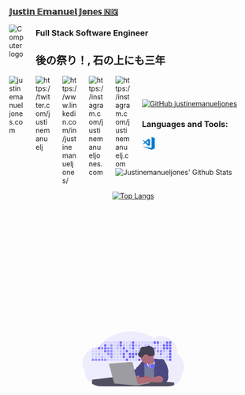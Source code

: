 ### [𝕁𝕦𝕤𝕥𝕚𝕟 𝔼𝕞𝕒𝕟𝕦𝕖𝕝 𝕁𝕠𝕟𝕖𝕤 🇳🇬](https://github.com/justinemanueljones?tab=repositories)

<img align="left" style="margin-right: 1.5rem;"
alt="Computer logo" 
width="30px" src="https://www.flaticon.com/svg/static/icons/svg/2920/2920277.svg"/> <h3>Full Stack Software Engineer 

## 後の祭り！, 石の上にも三年

[<img align="left" style="margin-right: 1.5rem;"
alt="justinemanueljones.com" 
width="30px" src="https://www.flaticon.com/svg/static/icons/svg/841/841364.svg"
/>][Website] 

[<img align="left" style="margin-right: 1.5rem;"
alt="https://twitter.com/justinemanuelj"
width="30px"  src="https://www.flaticon.com/svg/static/icons/svg/124/124021.svg" 
/>][Twitter]

[<img align="left" style="margin-right: 1.5rem;"
alt="https://www.linkedin.com/in/justinemanueljones/"
width="30px"  src="https://www.flaticon.com/svg/static/icons/svg/174/174857.svg" 
/>][LinkedIn]

[<img align="left" style="margin-right: 1.5rem;"
alt="https://instagram.com/justinemanueljones.com" 
width="30px"  src="https://www.flaticon.com/svg/static/icons/svg/174/174855.svg" 
/>][Instagram]

[<img align="left" style="margin-right: 1.5rem;"
alt="https://instagram.com/justinemanuelj.com" 
width="30px"  src="https://www.flaticon.com/svg/static/icons/svg/174/174855.svg" 
/>][Instagram2] <br/>
<br/>


[![GitHub justinemanueljones](https://img.shields.io/github/followers/justinemanueljones?label=Follow&style=social)](https://github.com/justinemanueljones)

### Languages and Tools:

<img align="left" alt="Visual Studio Code" width="26px" src="https://raw.githubusercontent.com/github/explore/80688e429a7d4ef2fca1e82350fe8e3517d3494d/topics/visual-studio-code/visual-studio-code.png" />

<br/>
<br/>

<img  alt="Justinemanueljones' Github Stats" src="https://github-readme-stats.vercel.app/api?username=justinemanueljones&show_icons=true&theme=dark" />

<br/>
<br/>

<div style="text-align:center">

[![Top Langs](https://github-readme-stats.vercel.app/api/top-langs/?username=justinemanueljones&layout=compact&theme=dark)](https://github.com/justinemanueljones/github-readme-stats)

<div/>

<svg width="206px" xmlns="http://www.w3.org/2000/svg" id="aa7bae02-e79e-4d6b-a496-aba15f39787c" data-name="Layer 1" width="1144" height="617.32" viewBox="0 0 1144 617.32" class="injected-svg modal__media modal__lg_media" data-src="https://42f2671d685f51e10fc6-b9fcecea3e50b3b59bdc28dead054ebc.ssl.cf5.rackcdn.com/illustrations/developer_activity_bv83.svg" xmlns:xlink="http://www.w3.org/1999/xlink"><title>developer activity</title><path d="M1172,537.57a181.92,181.92,0,0,1-6.85,49.6,180.06,180.06,0,0,1-19.27,44.28c0,50.1-33.82,93.4-82.91,114a167.3,167.3,0,0,1-64.73,12.8H245.17c-40.25,0-77.55-10.86-108.14-29.36A185.76,185.76,0,0,1,112.2,711c-34-29.22-55.08-69.6-55.08-114.2A180.5,180.5,0,0,1,28,498.08c0-73.36,43.39-136.44,105.55-164.29a174.52,174.52,0,0,1,25.51-9.12q4.63-1.26,9.36-2.26a175.39,175.39,0,0,1,25.51-3.5q4.65-.29,9.35-.33H205c3.46,0,6.89.12,10.3.32l1.12-1.9q2.06-3.44,4.22-6.81,3.9-6.14,8.18-12.1,4.48-6.29,9.35-12.38l.83-1q2.76-3.44,5.64-6.8,9-10.49,19-20.35c72.11-70.68,185.08-116.18,312.08-116.18,98.82,0,189.15,27.55,258.34,73.07A174.18,174.18,0,0,1,920,191.86c97.74,0,177,80.37,177,179.51a184.9,184.9,0,0,1-1,18.78A180,180,0,0,1,1172,537.57Z" transform="translate(-28 -141.34)" fill="#6c63ff" opacity="0.1" data-darkreader-inline-fill="" style="--darkreader-inline-fill:#080091;"></path><path d="M263.66,257.52v20.35h-19Q253.59,267.39,263.66,257.52Z" transform="translate(-28 -141.34)" fill="#6c63ff" opacity="0.2" data-darkreader-inline-fill="" style="--darkreader-inline-fill:#5f96ff;"></path><rect x="245.02" y="111.02" width="25.51" height="25.51" fill="#6c63ff" opacity="0.2" data-darkreader-inline-fill="" style="--darkreader-inline-fill:#5f96ff;"></rect><rect x="279.88" y="111.02" width="25.51" height="25.51" fill="#6c63ff" opacity="0.2" data-darkreader-inline-fill="" style="--darkreader-inline-fill:#5f96ff;"></rect><rect x="314.75" y="111.02" width="25.51" height="25.51" fill="#6c63ff" opacity="0.2" data-darkreader-inline-fill="" style="--darkreader-inline-fill:#5f96ff;"></rect><rect x="349.61" y="111.02" width="25.51" height="25.51" fill="#6c63ff" opacity="0.2" data-darkreader-inline-fill="" style="--darkreader-inline-fill:#5f96ff;"></rect><rect x="384.48" y="111.02" width="25.51" height="25.51" fill="#6c63ff" opacity="0.2" data-darkreader-inline-fill="" style="--darkreader-inline-fill:#5f96ff;"></rect><rect x="419.35" y="111.02" width="25.51" height="25.51" fill="#6c63ff" data-darkreader-inline-fill="" style="--darkreader-inline-fill:#5f96ff;"></rect><rect x="454.21" y="111.02" width="25.51" height="25.51" fill="#6c63ff" opacity="0.2" data-darkreader-inline-fill="" style="--darkreader-inline-fill:#5f96ff;"></rect><rect x="489.08" y="111.02" width="25.51" height="25.51" fill="#6c63ff" opacity="0.2" data-darkreader-inline-fill="" style="--darkreader-inline-fill:#5f96ff;"></rect><rect x="523.94" y="111.02" width="25.51" height="25.51" fill="#6c63ff" opacity="0.2" data-darkreader-inline-fill="" style="--darkreader-inline-fill:#5f96ff;"></rect><rect x="558.81" y="111.02" width="25.51" height="25.51" fill="#6c63ff" data-darkreader-inline-fill="" style="--darkreader-inline-fill:#5f96ff;"></rect><rect x="593.68" y="111.02" width="25.51" height="25.51" fill="#6c63ff" opacity="0.2" data-darkreader-inline-fill="" style="--darkreader-inline-fill:#5f96ff;"></rect><rect x="628.54" y="111.02" width="25.51" height="25.51" fill="#6c63ff" opacity="0.2" data-darkreader-inline-fill="" style="--darkreader-inline-fill:#5f96ff;"></rect><rect x="663.41" y="111.02" width="25.51" height="25.51" fill="#6c63ff" opacity="0.2" data-darkreader-inline-fill="" style="--darkreader-inline-fill:#5f96ff;"></rect><rect x="698.28" y="111.02" width="25.51" height="25.51" fill="#6c63ff" opacity="0.2" data-darkreader-inline-fill="" style="--darkreader-inline-fill:#5f96ff;"></rect><rect x="733.14" y="111.02" width="25.51" height="25.51" fill="#6c63ff" opacity="0.2" data-darkreader-inline-fill="" style="--darkreader-inline-fill:#5f96ff;"></rect><rect x="768.01" y="111.02" width="25.51" height="25.51" fill="#6c63ff" opacity="0.2" data-darkreader-inline-fill="" style="--darkreader-inline-fill:#5f96ff;"></rect><rect x="802.87" y="111.02" width="25.51" height="25.51" fill="#6c63ff" data-darkreader-inline-fill="" style="--darkreader-inline-fill:#5f96ff;"></rect><rect x="837.74" y="111.02" width="25.51" height="25.51" fill="#6c63ff" data-darkreader-inline-fill="" style="--darkreader-inline-fill:#5f96ff;"></rect><rect x="872.61" y="111.02" width="25.51" height="25.51" fill="#6c63ff" opacity="0.2" data-darkreader-inline-fill="" style="--darkreader-inline-fill:#5f96ff;"></rect><rect x="907.47" y="111.02" width="25.51" height="25.51" fill="#6c63ff" opacity="0.2" data-darkreader-inline-fill="" style="--darkreader-inline-fill:#5f96ff;"></rect><rect x="942.34" y="111.02" width="25.51" height="25.51" fill="#6c63ff" data-darkreader-inline-fill="" style="--darkreader-inline-fill:#5f96ff;"></rect><rect x="977.2" y="111.02" width="25.51" height="25.51" fill="#6c63ff" data-darkreader-inline-fill="" style="--darkreader-inline-fill:#5f96ff;"></rect><path d="M228.8,298.08v12.1h-8.18Q224.52,304,228.8,298.08Z" transform="translate(-28 -141.34)" fill="#6c63ff" data-darkreader-inline-fill="" style="--darkreader-inline-fill:#5f96ff;"></path><rect x="210.15" y="143.33" width="25.51" height="25.51" fill="#6c63ff" opacity="0.2" data-darkreader-inline-fill="" style="--darkreader-inline-fill:#5f96ff;"></rect><rect x="245.02" y="143.33" width="25.51" height="25.51" fill="#6c63ff" data-darkreader-inline-fill="" style="--darkreader-inline-fill:#5f96ff;"></rect><rect x="279.88" y="143.33" width="25.51" height="25.51" fill="#6c63ff" opacity="0.2" data-darkreader-inline-fill="" style="--darkreader-inline-fill:#5f96ff;"></rect><rect x="314.75" y="143.33" width="25.51" height="25.51" fill="#6c63ff" opacity="0.7" data-darkreader-inline-fill="" style="--darkreader-inline-fill:#5f96ff;"></rect><rect x="349.61" y="143.33" width="25.51" height="25.51" fill="#6c63ff" opacity="0.2" data-darkreader-inline-fill="" style="--darkreader-inline-fill:#5f96ff;"></rect><rect x="384.48" y="143.33" width="25.51" height="25.51" fill="#6c63ff" opacity="0.4" data-darkreader-inline-fill="" style="--darkreader-inline-fill:#5f96ff;"></rect><rect x="419.35" y="143.33" width="25.51" height="25.51" fill="#6c63ff" data-darkreader-inline-fill="" style="--darkreader-inline-fill:#5f96ff;"></rect><rect x="454.21" y="143.33" width="25.51" height="25.51" fill="#6c63ff" opacity="0.4" data-darkreader-inline-fill="" style="--darkreader-inline-fill:#5f96ff;"></rect><rect x="489.08" y="143.33" width="25.51" height="25.51" fill="#6c63ff" opacity="0.2" data-darkreader-inline-fill="" style="--darkreader-inline-fill:#5f96ff;"></rect><rect x="523.94" y="143.33" width="25.51" height="25.51" fill="#6c63ff" opacity="0.4" data-darkreader-inline-fill="" style="--darkreader-inline-fill:#5f96ff;"></rect><rect x="558.81" y="143.33" width="25.51" height="25.51" fill="#6c63ff" data-darkreader-inline-fill="" style="--darkreader-inline-fill:#5f96ff;"></rect><rect x="593.68" y="143.33" width="25.51" height="25.51" fill="#6c63ff" opacity="0.4" data-darkreader-inline-fill="" style="--darkreader-inline-fill:#5f96ff;"></rect><rect x="628.54" y="143.33" width="25.51" height="25.51" fill="#6c63ff" opacity="0.4" data-darkreader-inline-fill="" style="--darkreader-inline-fill:#5f96ff;"></rect><rect x="663.41" y="143.33" width="25.51" height="25.51" fill="#6c63ff" opacity="0.2" data-darkreader-inline-fill="" style="--darkreader-inline-fill:#5f96ff;"></rect><rect x="698.28" y="143.33" width="25.51" height="25.51" fill="#6c63ff" opacity="0.4" data-darkreader-inline-fill="" style="--darkreader-inline-fill:#5f96ff;"></rect><rect x="733.14" y="143.33" width="25.51" height="25.51" fill="#6c63ff" opacity="0.4" data-darkreader-inline-fill="" style="--darkreader-inline-fill:#5f96ff;"></rect><rect x="768.01" y="143.33" width="25.51" height="25.51" fill="#6c63ff" opacity="0.2" data-darkreader-inline-fill="" style="--darkreader-inline-fill:#5f96ff;"></rect><rect x="802.87" y="143.33" width="25.51" height="25.51" fill="#6c63ff" opacity="0.2" data-darkreader-inline-fill="" style="--darkreader-inline-fill:#5f96ff;"></rect><rect x="837.74" y="143.33" width="25.51" height="25.51" fill="#6c63ff" opacity="0.4" data-darkreader-inline-fill="" style="--darkreader-inline-fill:#5f96ff;"></rect><rect x="872.61" y="143.33" width="25.51" height="25.51" fill="#6c63ff" opacity="0.2" data-darkreader-inline-fill="" style="--darkreader-inline-fill:#5f96ff;"></rect><rect x="907.47" y="143.33" width="25.51" height="25.51" fill="#6c63ff" data-darkreader-inline-fill="" style="--darkreader-inline-fill:#5f96ff;"></rect><rect x="942.34" y="143.33" width="25.51" height="25.51" fill="#6c63ff" data-darkreader-inline-fill="" style="--darkreader-inline-fill:#5f96ff;"></rect><rect x="977.2" y="143.33" width="25.51" height="25.51" fill="#6c63ff" data-darkreader-inline-fill="" style="--darkreader-inline-fill:#5f96ff;"></rect><path d="M159.06,324.67V342.5H133.55v-8.71A174.52,174.52,0,0,1,159.06,324.67Z" transform="translate(-28 -141.34)" fill="#6c63ff" opacity="0.2" data-darkreader-inline-fill="" style="--darkreader-inline-fill:#5f96ff;"></path><polygon points="165.93 177.57 165.93 201.16 140.42 201.16 140.42 181.07 165.93 177.57" fill="#6c63ff" opacity="0.2" data-darkreader-inline-fill="" style="--darkreader-inline-fill:#5f96ff;"></polygon><rect x="175.28" y="175.65" width="25.51" height="25.51" fill="#6c63ff" data-darkreader-inline-fill="" style="--darkreader-inline-fill:#5f96ff;"></rect><rect x="210.15" y="175.65" width="25.51" height="25.51" fill="#6c63ff" opacity="0.7" data-darkreader-inline-fill="" style="--darkreader-inline-fill:#5f96ff;"></rect><rect x="245.02" y="175.65" width="25.51" height="25.51" fill="#6c63ff" data-darkreader-inline-fill="" style="--darkreader-inline-fill:#5f96ff;"></rect><rect x="279.88" y="175.65" width="25.51" height="25.51" fill="#6c63ff" opacity="0.7" data-darkreader-inline-fill="" style="--darkreader-inline-fill:#5f96ff;"></rect><rect x="314.75" y="175.65" width="25.51" height="25.51" fill="#6c63ff" opacity="0.7" data-darkreader-inline-fill="" style="--darkreader-inline-fill:#5f96ff;"></rect><rect x="349.61" y="175.65" width="25.51" height="25.51" fill="#6c63ff" opacity="0.2" data-darkreader-inline-fill="" style="--darkreader-inline-fill:#5f96ff;"></rect><rect x="384.48" y="175.65" width="25.51" height="25.51" fill="#6c63ff" opacity="0.4" data-darkreader-inline-fill="" style="--darkreader-inline-fill:#5f96ff;"></rect><rect x="419.35" y="175.65" width="25.51" height="25.51" fill="#6c63ff" opacity="0.4" data-darkreader-inline-fill="" style="--darkreader-inline-fill:#5f96ff;"></rect><rect x="454.21" y="175.65" width="25.51" height="25.51" fill="#6c63ff" data-darkreader-inline-fill="" style="--darkreader-inline-fill:#5f96ff;"></rect><rect x="489.08" y="175.65" width="25.51" height="25.51" fill="#6c63ff" opacity="0.2" data-darkreader-inline-fill="" style="--darkreader-inline-fill:#5f96ff;"></rect><rect x="523.94" y="175.65" width="25.51" height="25.51" fill="#6c63ff" opacity="0.4" data-darkreader-inline-fill="" style="--darkreader-inline-fill:#5f96ff;"></rect><rect x="558.81" y="175.65" width="25.51" height="25.51" fill="#6c63ff" data-darkreader-inline-fill="" style="--darkreader-inline-fill:#5f96ff;"></rect><rect x="593.68" y="175.65" width="25.51" height="25.51" fill="#6c63ff" opacity="0.2" data-darkreader-inline-fill="" style="--darkreader-inline-fill:#5f96ff;"></rect><rect x="628.54" y="175.65" width="25.51" height="25.51" fill="#6c63ff" opacity="0.4" data-darkreader-inline-fill="" style="--darkreader-inline-fill:#5f96ff;"></rect><rect x="663.41" y="175.65" width="25.51" height="25.51" fill="#6c63ff" opacity="0.2" data-darkreader-inline-fill="" style="--darkreader-inline-fill:#5f96ff;"></rect><rect x="698.28" y="175.65" width="25.51" height="25.51" fill="#6c63ff" data-darkreader-inline-fill="" style="--darkreader-inline-fill:#5f96ff;"></rect><rect x="733.14" y="175.65" width="25.51" height="25.51" fill="#6c63ff" opacity="0.2" data-darkreader-inline-fill="" style="--darkreader-inline-fill:#5f96ff;"></rect><rect x="768.01" y="175.65" width="25.51" height="25.51" fill="#6c63ff" opacity="0.7" data-darkreader-inline-fill="" style="--darkreader-inline-fill:#5f96ff;"></rect><rect x="802.87" y="175.65" width="25.51" height="25.51" fill="#6c63ff" opacity="0.7" data-darkreader-inline-fill="" style="--darkreader-inline-fill:#5f96ff;"></rect><rect x="837.74" y="175.65" width="25.51" height="25.51" fill="#6c63ff" opacity="0.4" data-darkreader-inline-fill="" style="--darkreader-inline-fill:#5f96ff;"></rect><rect x="872.61" y="175.65" width="25.51" height="25.51" fill="#6c63ff" opacity="0.2" data-darkreader-inline-fill="" style="--darkreader-inline-fill:#5f96ff;"></rect><rect x="907.47" y="175.65" width="25.51" height="25.51" fill="#6c63ff" data-darkreader-inline-fill="" style="--darkreader-inline-fill:#5f96ff;"></rect><rect x="942.34" y="175.65" width="25.51" height="25.51" fill="#6c63ff" data-darkreader-inline-fill="" style="--darkreader-inline-fill:#5f96ff;"></rect><rect x="977.2" y="175.65" width="25.51" height="25.51" fill="#6c63ff" data-darkreader-inline-fill="" style="--darkreader-inline-fill:#5f96ff;"></rect><rect x="105.55" y="207.96" width="25.51" height="25.51" fill="#6c63ff" opacity="0.2" data-darkreader-inline-fill="" style="--darkreader-inline-fill:#5f96ff;"></rect><rect x="140.42" y="207.96" width="25.51" height="25.51" fill="#6c63ff" opacity="0.2" data-darkreader-inline-fill="" style="--darkreader-inline-fill:#5f96ff;"></rect><rect x="175.28" y="207.96" width="25.51" height="25.51" fill="#6c63ff" opacity="0.2" data-darkreader-inline-fill="" style="--darkreader-inline-fill:#5f96ff;"></rect><rect x="210.15" y="207.96" width="25.51" height="25.51" fill="#6c63ff" opacity="0.2" data-darkreader-inline-fill="" style="--darkreader-inline-fill:#5f96ff;"></rect><rect x="245.02" y="207.96" width="25.51" height="25.51" fill="#6c63ff" data-darkreader-inline-fill="" style="--darkreader-inline-fill:#5f96ff;"></rect><rect x="279.88" y="207.96" width="25.51" height="25.51" fill="#6c63ff" opacity="0.7" data-darkreader-inline-fill="" style="--darkreader-inline-fill:#5f96ff;"></rect><rect x="314.75" y="207.96" width="25.51" height="25.51" fill="#6c63ff" opacity="0.7" data-darkreader-inline-fill="" style="--darkreader-inline-fill:#5f96ff;"></rect><rect x="349.61" y="207.96" width="25.51" height="25.51" fill="#6c63ff" opacity="0.2" data-darkreader-inline-fill="" style="--darkreader-inline-fill:#5f96ff;"></rect><rect x="384.48" y="207.96" width="25.51" height="25.51" fill="#6c63ff" opacity="0.2" data-darkreader-inline-fill="" style="--darkreader-inline-fill:#5f96ff;"></rect><rect x="419.35" y="207.96" width="25.51" height="25.51" fill="#6c63ff" opacity="0.4" data-darkreader-inline-fill="" style="--darkreader-inline-fill:#5f96ff;"></rect><rect x="454.21" y="207.96" width="25.51" height="25.51" fill="#6c63ff" opacity="0.4" data-darkreader-inline-fill="" style="--darkreader-inline-fill:#5f96ff;"></rect><rect x="489.08" y="207.96" width="25.51" height="25.51" fill="#6c63ff" data-darkreader-inline-fill="" style="--darkreader-inline-fill:#5f96ff;"></rect><rect x="523.94" y="207.96" width="25.51" height="25.51" fill="#6c63ff" opacity="0.2" data-darkreader-inline-fill="" style="--darkreader-inline-fill:#5f96ff;"></rect><rect x="558.81" y="207.96" width="25.51" height="25.51" fill="#6c63ff" opacity="0.4" data-darkreader-inline-fill="" style="--darkreader-inline-fill:#5f96ff;"></rect><rect x="593.68" y="207.96" width="25.51" height="25.51" fill="#6c63ff" opacity="0.4" data-darkreader-inline-fill="" style="--darkreader-inline-fill:#5f96ff;"></rect><rect x="628.54" y="207.96" width="25.51" height="25.51" fill="#6c63ff" opacity="0.4" data-darkreader-inline-fill="" style="--darkreader-inline-fill:#5f96ff;"></rect><rect x="663.41" y="207.96" width="25.51" height="25.51" fill="#6c63ff" opacity="0.4" data-darkreader-inline-fill="" style="--darkreader-inline-fill:#5f96ff;"></rect><rect x="698.28" y="207.96" width="25.51" height="25.51" fill="#6c63ff" opacity="0.2" data-darkreader-inline-fill="" style="--darkreader-inline-fill:#5f96ff;"></rect><rect x="733.14" y="207.96" width="25.51" height="25.51" fill="#6c63ff" opacity="0.2" data-darkreader-inline-fill="" style="--darkreader-inline-fill:#5f96ff;"></rect><rect x="768.01" y="207.96" width="25.51" height="25.51" fill="#6c63ff" opacity="0.2" data-darkreader-inline-fill="" style="--darkreader-inline-fill:#5f96ff;"></rect><rect x="802.87" y="207.96" width="25.51" height="25.51" fill="#6c63ff" opacity="0.2" data-darkreader-inline-fill="" style="--darkreader-inline-fill:#5f96ff;"></rect><rect x="837.74" y="207.96" width="25.51" height="25.51" fill="#6c63ff" opacity="0.7" data-darkreader-inline-fill="" style="--darkreader-inline-fill:#5f96ff;"></rect><rect x="872.61" y="207.96" width="25.51" height="25.51" fill="#6c63ff" opacity="0.7" data-darkreader-inline-fill="" style="--darkreader-inline-fill:#5f96ff;"></rect><rect x="907.47" y="207.96" width="25.51" height="25.51" fill="#6c63ff" opacity="0.4" data-darkreader-inline-fill="" style="--darkreader-inline-fill:#5f96ff;"></rect><rect x="942.34" y="207.96" width="25.51" height="25.51" fill="#6c63ff" opacity="0.2" data-darkreader-inline-fill="" style="--darkreader-inline-fill:#5f96ff;"></rect><rect x="977.2" y="207.96" width="25.51" height="25.51" fill="#6c63ff" data-darkreader-inline-fill="" style="--darkreader-inline-fill:#5f96ff;"></rect><rect x="105.55" y="240.28" width="25.51" height="25.51" fill="#6c63ff" opacity="0.2" data-darkreader-inline-fill="" style="--darkreader-inline-fill:#5f96ff;"></rect><rect x="140.42" y="240.28" width="25.51" height="25.51" fill="#6c63ff" opacity="0.2" data-darkreader-inline-fill="" style="--darkreader-inline-fill:#5f96ff;"></rect><rect x="175.28" y="240.28" width="25.51" height="25.51" fill="#6c63ff" opacity="0.4" data-darkreader-inline-fill="" style="--darkreader-inline-fill:#5f96ff;"></rect><rect x="210.15" y="240.28" width="25.51" height="25.51" fill="#6c63ff" opacity="0.2" data-darkreader-inline-fill="" style="--darkreader-inline-fill:#5f96ff;"></rect><rect x="245.02" y="240.28" width="25.51" height="25.51" fill="#6c63ff" opacity="0.2" data-darkreader-inline-fill="" style="--darkreader-inline-fill:#5f96ff;"></rect><rect x="279.88" y="240.28" width="25.51" height="25.51" fill="#6c63ff" opacity="0.7" data-darkreader-inline-fill="" style="--darkreader-inline-fill:#5f96ff;"></rect><rect x="314.75" y="240.28" width="25.51" height="25.51" fill="#6c63ff" opacity="0.7" data-darkreader-inline-fill="" style="--darkreader-inline-fill:#5f96ff;"></rect><rect x="349.61" y="240.28" width="25.51" height="25.51" fill="#6c63ff" opacity="0.2" data-darkreader-inline-fill="" style="--darkreader-inline-fill:#5f96ff;"></rect><rect x="384.48" y="240.28" width="25.51" height="25.51" fill="#6c63ff" opacity="0.2" data-darkreader-inline-fill="" style="--darkreader-inline-fill:#5f96ff;"></rect><rect x="419.35" y="240.28" width="25.51" height="25.51" fill="#6c63ff" opacity="0.4" data-darkreader-inline-fill="" style="--darkreader-inline-fill:#5f96ff;"></rect><rect x="454.21" y="240.28" width="25.51" height="25.51" fill="#6c63ff" data-darkreader-inline-fill="" style="--darkreader-inline-fill:#5f96ff;"></rect><rect x="489.08" y="240.28" width="25.51" height="25.51" fill="#6c63ff" opacity="0.2" data-darkreader-inline-fill="" style="--darkreader-inline-fill:#5f96ff;"></rect><rect x="523.94" y="240.28" width="25.51" height="25.51" fill="#6c63ff" data-darkreader-inline-fill="" style="--darkreader-inline-fill:#5f96ff;"></rect><rect x="558.81" y="240.28" width="25.51" height="25.51" fill="#6c63ff" data-darkreader-inline-fill="" style="--darkreader-inline-fill:#5f96ff;"></rect><rect x="593.68" y="240.28" width="25.51" height="25.51" fill="#6c63ff" data-darkreader-inline-fill="" style="--darkreader-inline-fill:#5f96ff;"></rect><rect x="628.54" y="240.28" width="25.51" height="25.51" fill="#6c63ff" opacity="0.2" data-darkreader-inline-fill="" style="--darkreader-inline-fill:#5f96ff;"></rect><rect x="663.41" y="240.28" width="25.51" height="25.51" fill="#6c63ff" data-darkreader-inline-fill="" style="--darkreader-inline-fill:#5f96ff;"></rect><rect x="698.28" y="240.28" width="25.51" height="25.51" fill="#6c63ff" opacity="0.2" data-darkreader-inline-fill="" style="--darkreader-inline-fill:#5f96ff;"></rect><rect x="733.14" y="240.28" width="25.51" height="25.51" fill="#6c63ff" opacity="0.2" data-darkreader-inline-fill="" style="--darkreader-inline-fill:#5f96ff;"></rect><rect x="768.01" y="240.28" width="25.51" height="25.51" fill="#6c63ff" opacity="0.2" data-darkreader-inline-fill="" style="--darkreader-inline-fill:#5f96ff;"></rect><rect x="802.87" y="240.28" width="25.51" height="25.51" fill="#6c63ff" opacity="0.2" data-darkreader-inline-fill="" style="--darkreader-inline-fill:#5f96ff;"></rect><rect x="837.74" y="240.28" width="25.51" height="25.51" fill="#6c63ff" opacity="0.2" data-darkreader-inline-fill="" style="--darkreader-inline-fill:#5f96ff;"></rect><rect x="872.61" y="240.28" width="25.51" height="25.51" fill="#6c63ff" opacity="0.7" data-darkreader-inline-fill="" style="--darkreader-inline-fill:#5f96ff;"></rect><rect x="907.47" y="240.28" width="25.51" height="25.51" fill="#6c63ff" opacity="0.2" data-darkreader-inline-fill="" style="--darkreader-inline-fill:#5f96ff;"></rect><rect x="942.34" y="240.28" width="25.51" height="25.51" fill="#6c63ff" opacity="0.2" data-darkreader-inline-fill="" style="--darkreader-inline-fill:#5f96ff;"></rect><rect x="977.2" y="240.28" width="25.51" height="25.51" fill="#6c63ff" data-darkreader-inline-fill="" style="--darkreader-inline-fill:#5f96ff;"></rect><rect x="105.55" y="272.59" width="25.51" height="25.51" fill="#6c63ff" opacity="0.2" data-darkreader-inline-fill="" style="--darkreader-inline-fill:#5f96ff;"></rect><rect x="140.42" y="272.59" width="25.51" height="25.51" fill="#6c63ff" opacity="0.2" data-darkreader-inline-fill="" style="--darkreader-inline-fill:#5f96ff;"></rect><rect x="175.28" y="272.59" width="25.51" height="25.51" fill="#6c63ff" opacity="0.2" data-darkreader-inline-fill="" style="--darkreader-inline-fill:#5f96ff;"></rect><rect x="210.15" y="272.59" width="25.51" height="25.51" fill="#6c63ff" opacity="0.4" data-darkreader-inline-fill="" style="--darkreader-inline-fill:#5f96ff;"></rect><rect x="245.02" y="272.59" width="25.51" height="25.51" fill="#6c63ff" opacity="0.2" data-darkreader-inline-fill="" style="--darkreader-inline-fill:#5f96ff;"></rect><rect x="279.88" y="272.59" width="25.51" height="25.51" fill="#6c63ff" opacity="0.2" data-darkreader-inline-fill="" style="--darkreader-inline-fill:#5f96ff;"></rect><rect x="314.75" y="272.59" width="25.51" height="25.51" fill="#6c63ff" opacity="0.7" data-darkreader-inline-fill="" style="--darkreader-inline-fill:#5f96ff;"></rect><rect x="349.61" y="272.59" width="25.51" height="25.51" fill="#6c63ff" opacity="0.2" data-darkreader-inline-fill="" style="--darkreader-inline-fill:#5f96ff;"></rect><rect x="384.48" y="272.59" width="25.51" height="25.51" fill="#6c63ff" opacity="0.2" data-darkreader-inline-fill="" style="--darkreader-inline-fill:#5f96ff;"></rect><rect x="419.35" y="272.59" width="25.51" height="25.51" fill="#6c63ff" opacity="0.2" data-darkreader-inline-fill="" style="--darkreader-inline-fill:#5f96ff;"></rect><rect x="454.21" y="272.59" width="25.51" height="25.51" fill="#6c63ff" data-darkreader-inline-fill="" style="--darkreader-inline-fill:#5f96ff;"></rect><rect x="489.08" y="272.59" width="25.51" height="25.51" fill="#6c63ff" opacity="0.2" data-darkreader-inline-fill="" style="--darkreader-inline-fill:#5f96ff;"></rect><rect x="523.94" y="272.59" width="25.51" height="25.51" fill="#6c63ff" data-darkreader-inline-fill="" style="--darkreader-inline-fill:#5f96ff;"></rect><rect x="558.81" y="272.59" width="25.51" height="25.51" fill="#6c63ff" data-darkreader-inline-fill="" style="--darkreader-inline-fill:#5f96ff;"></rect><rect x="593.68" y="272.59" width="25.51" height="25.51" fill="#6c63ff" opacity="0.2" data-darkreader-inline-fill="" style="--darkreader-inline-fill:#5f96ff;"></rect><rect x="628.54" y="272.59" width="25.51" height="25.51" fill="#6c63ff" opacity="0.2" data-darkreader-inline-fill="" style="--darkreader-inline-fill:#5f96ff;"></rect><rect x="663.41" y="272.59" width="25.51" height="25.51" fill="#6c63ff" opacity="0.2" data-darkreader-inline-fill="" style="--darkreader-inline-fill:#5f96ff;"></rect><rect x="698.28" y="272.59" width="25.51" height="25.51" fill="#6c63ff" opacity="0.2" data-darkreader-inline-fill="" style="--darkreader-inline-fill:#5f96ff;"></rect><rect x="733.14" y="272.59" width="25.51" height="25.51" fill="#6c63ff" opacity="0.2" data-darkreader-inline-fill="" style="--darkreader-inline-fill:#5f96ff;"></rect><rect x="768.01" y="272.59" width="25.51" height="25.51" fill="#6c63ff" opacity="0.2" data-darkreader-inline-fill="" style="--darkreader-inline-fill:#5f96ff;"></rect><rect x="802.87" y="272.59" width="25.51" height="25.51" fill="#6c63ff" opacity="0.2" data-darkreader-inline-fill="" style="--darkreader-inline-fill:#5f96ff;"></rect><rect x="837.74" y="272.59" width="25.51" height="25.51" fill="#6c63ff" opacity="0.2" data-darkreader-inline-fill="" style="--darkreader-inline-fill:#5f96ff;"></rect><rect x="872.61" y="272.59" width="25.51" height="25.51" fill="#6c63ff" opacity="0.2" data-darkreader-inline-fill="" style="--darkreader-inline-fill:#5f96ff;"></rect><rect x="907.47" y="272.59" width="25.51" height="25.51" fill="#6c63ff" opacity="0.2" data-darkreader-inline-fill="" style="--darkreader-inline-fill:#5f96ff;"></rect><rect x="942.34" y="272.59" width="25.51" height="25.51" fill="#6c63ff" opacity="0.4" data-darkreader-inline-fill="" style="--darkreader-inline-fill:#5f96ff;"></rect><rect x="977.2" y="272.59" width="25.51" height="25.51" fill="#6c63ff" data-darkreader-inline-fill="" style="--darkreader-inline-fill:#5f96ff;"></rect><rect x="105.55" y="304.91" width="25.51" height="25.51" fill="#6c63ff" opacity="0.7" data-darkreader-inline-fill="" style="--darkreader-inline-fill:#5f96ff;"></rect><rect x="140.42" y="304.91" width="25.51" height="25.51" fill="#6c63ff" opacity="0.7" data-darkreader-inline-fill="" style="--darkreader-inline-fill:#5f96ff;"></rect><rect x="175.28" y="304.91" width="25.51" height="25.51" fill="#6c63ff" opacity="0.7" data-darkreader-inline-fill="" style="--darkreader-inline-fill:#5f96ff;"></rect><rect x="210.15" y="304.91" width="25.51" height="25.51" fill="#6c63ff" opacity="0.7" data-darkreader-inline-fill="" style="--darkreader-inline-fill:#5f96ff;"></rect><rect x="245.02" y="304.91" width="25.51" height="25.51" fill="#6c63ff" opacity="0.7" data-darkreader-inline-fill="" style="--darkreader-inline-fill:#5f96ff;"></rect><rect x="279.88" y="304.91" width="25.51" height="25.51" fill="#6c63ff" opacity="0.2" data-darkreader-inline-fill="" style="--darkreader-inline-fill:#5f96ff;"></rect><rect x="314.75" y="304.91" width="25.51" height="25.51" fill="#6c63ff" opacity="0.2" data-darkreader-inline-fill="" style="--darkreader-inline-fill:#5f96ff;"></rect><rect x="349.61" y="304.91" width="25.51" height="25.51" fill="#6c63ff" opacity="0.2" data-darkreader-inline-fill="" style="--darkreader-inline-fill:#5f96ff;"></rect><rect x="384.48" y="304.91" width="25.51" height="25.51" fill="#6c63ff" opacity="0.2" data-darkreader-inline-fill="" style="--darkreader-inline-fill:#5f96ff;"></rect><rect x="419.35" y="304.91" width="25.51" height="25.51" fill="#6c63ff" opacity="0.2" data-darkreader-inline-fill="" style="--darkreader-inline-fill:#5f96ff;"></rect><rect x="454.21" y="304.91" width="25.51" height="25.51" fill="#6c63ff" opacity="0.2" data-darkreader-inline-fill="" style="--darkreader-inline-fill:#5f96ff;"></rect><rect x="489.08" y="304.91" width="25.51" height="25.51" fill="#6c63ff" data-darkreader-inline-fill="" style="--darkreader-inline-fill:#5f96ff;"></rect><rect x="523.94" y="304.91" width="25.51" height="25.51" fill="#6c63ff" opacity="0.2" data-darkreader-inline-fill="" style="--darkreader-inline-fill:#5f96ff;"></rect><rect x="558.81" y="304.91" width="25.51" height="25.51" fill="#6c63ff" opacity="0.2" data-darkreader-inline-fill="" style="--darkreader-inline-fill:#5f96ff;"></rect><rect x="593.68" y="304.91" width="25.51" height="25.51" fill="#6c63ff" opacity="0.2" data-darkreader-inline-fill="" style="--darkreader-inline-fill:#5f96ff;"></rect><rect x="628.54" y="304.91" width="25.51" height="25.51" fill="#6c63ff" data-darkreader-inline-fill="" style="--darkreader-inline-fill:#5f96ff;"></rect><rect x="663.41" y="304.91" width="25.51" height="25.51" fill="#6c63ff" opacity="0.2" data-darkreader-inline-fill="" style="--darkreader-inline-fill:#5f96ff;"></rect><rect x="698.28" y="304.91" width="25.51" height="25.51" fill="#6c63ff" opacity="0.2" data-darkreader-inline-fill="" style="--darkreader-inline-fill:#5f96ff;"></rect><rect x="733.14" y="304.91" width="25.51" height="25.51" fill="#6c63ff" opacity="0.2" data-darkreader-inline-fill="" style="--darkreader-inline-fill:#5f96ff;"></rect><rect x="768.01" y="304.91" width="25.51" height="25.51" fill="#6c63ff" opacity="0.2" data-darkreader-inline-fill="" style="--darkreader-inline-fill:#5f96ff;"></rect><rect x="802.87" y="304.91" width="25.51" height="25.51" fill="#6c63ff" opacity="0.2" data-darkreader-inline-fill="" style="--darkreader-inline-fill:#5f96ff;"></rect><rect x="837.74" y="304.91" width="25.51" height="25.51" fill="#6c63ff" opacity="0.2" data-darkreader-inline-fill="" style="--darkreader-inline-fill:#5f96ff;"></rect><rect x="872.61" y="304.91" width="25.51" height="25.51" fill="#6c63ff" opacity="0.2" data-darkreader-inline-fill="" style="--darkreader-inline-fill:#5f96ff;"></rect><rect x="907.47" y="304.91" width="25.51" height="25.51" fill="#6c63ff" opacity="0.2" data-darkreader-inline-fill="" style="--darkreader-inline-fill:#5f96ff;"></rect><rect x="942.34" y="304.91" width="25.51" height="25.51" fill="#6c63ff" opacity="0.2" data-darkreader-inline-fill="" style="--darkreader-inline-fill:#5f96ff;"></rect><rect x="977.2" y="304.91" width="25.51" height="25.51" fill="#6c63ff" data-darkreader-inline-fill="" style="--darkreader-inline-fill:#5f96ff;"></rect><circle cx="734.52" cy="363.89" r="34.87" fill="#767d9f" data-darkreader-inline-fill="" style="--darkreader-inline-fill:#9e9689;"></circle><path d="M760.71,460.87q5.22,22.78,8.86,45.9c.73,4.58,1.38,9.41-.28,13.74-1.39,3.61-4.22,6.43-6.44,9.59s-3.9,7.21-2.55,10.83,5.29,5.6,9.05,6.62c10.76,2.9,22.23.79,32.94-2.35a53.29,53.29,0,0,0,13.81-5.72c4.54-2.88,8.26-6.88,11.68-11,15.61-18.93,25.83-41.65,35.45-64.23a39.12,39.12,0,0,1-33.11-13.34c-3.94-4.63-6.83-11.08-4.61-16.74-6.51,3.57-14.24,3.81-21.25,6.25a75.49,75.49,0,0,0-12.5,6.15q-7.18,4.15-14.28,8.46C772.07,458.29,767,461.19,760.71,460.87Z" transform="translate(-28 -141.34)" fill="#ae6e79" data-darkreader-inline-fill="" style="--darkreader-inline-fill:#78434c;"></path><path d="M833.64,487.05c-6.11,11.89-14.06,23.32-25.41,30.4s-26.63,9-38,2c-5.6-3.42-9.84-8.62-14.73-13s-11-8.13-17.57-7.56c-7.24.63-12.91,6.28-17.76,11.69-7.36,8.22-14.47,16.79-19.68,26.52-10,18.7-12.37,40.56-11.93,61.76s3.51,42.29,3.58,63.49c.1,26.08-4.32,51.95-8.79,77.64,41.1-5.06,82.25,6,123.44,10.19,26.36,2.71,52.92,2.65,79.42,2.58,4.66,0,9.62-.12,13.5-2.7a18.2,18.2,0,0,0,5.59-6.64c3.66-6.75,5.13-14.45,6.15-22.06,2.59-19.22,2.67-38.68,2.74-58.08.18-47,.35-94.17-5.62-140.8-1.47-11.47-3.35-23-7.75-33.73s-11.58-20.6-21.62-26.35c-6.45-3.7-21.4-10.14-29-6.41C841.67,460.15,837.73,479.09,833.64,487.05Z" transform="translate(-28 -141.34)" fill="#767d9f" data-darkreader-inline-fill="" style="--darkreader-inline-fill:#4f5470;"></path><path d="M836.68,619.77c-1.55-29-7.86-59.95,5.57-85.69,3.3-6.32-8.54-14.21-4.88-20.33a92.08,92.08,0,0,0,10.06-23.93c.76-2.89,1.37-5.95.65-8.85-1.33-5.29-6.56-8.44-11-11.66-4.9-3.56-7.42-14.41-9-20.28s12.57,1.2,18.26-.89c7.9-2.89,17.94-1.07,25.82,1.86,4.4,1.62,9.18,1.76,13.87,1.88,9.11.24,18.25.47,27.29-.65,4.06-.51,8.13-1.28,12.21-1.05,10.41.59,19.46,7.71,25.62,16.13s10.08,18.23,15.13,27.35c4.21,7.6,9.23,14.78,12.82,22.69,3.18,7,5.19,14.52,7.18,22l5.13,19.19a25.58,25.58,0,0,1,1.26,8.51c-.26,3.07-1.62,5.93-3,8.66A164.12,164.12,0,0,1,971,603.2c-10.79,13.23-23.89,25.16-30.3,41-2.5,6.17-3.89,12.73-5.16,19.27a707.94,707.94,0,0,0-10.9,79.15,174.2,174.2,0,0,0-36.52-12.21,177.61,177.61,0,0,0-19-3c-5.59-.58-12.8.52-18.12-1-8.9-2.53-9.88-17.58-11.23-25.46-2.16-12.55-2.59-25.32-2.67-38C837,648.53,837.45,634.14,836.68,619.77Z" transform="translate(-28 -141.34)" fill="#4c4981" data-darkreader-inline-fill="" style="--darkreader-inline-fill:#3d3a67;"></path><path d="M641.23,565.54c4.21,24,8.85,48.07,18,70.62-.23.22-.46.42-.69.62-.81.69-1.65,1.34-2.53,2-2.05,1.44-4.3,2.66-6,4.54a8,8,0,0,0-1.5,2.45,5.48,5.48,0,0,0,0,4.47c-4.77,2.11-10.31,1.46-15.66,1.26-4.61-.17-9.08,0-12.78,2.53-5.14,3.54-6.69,10.34-7.52,16.52q-.46,3.38-.79,6.77-.32,3.15-.52,6.32a188.61,188.61,0,0,0-.19,21q.08,1.92.21,3.84c-16.34-.39-31.23-8.91-45.32-17.19-3.22-1.89-6.54-3.88-8.63-7A15.8,15.8,0,0,1,555,674c0-.51.09-1,.16-1.52a41.58,41.58,0,0,1,2.29-8.68,107.2,107.2,0,0,1,19.19-32.65c3.58-4.18,7.61-8.27,9.28-13.52.73-2.29,1-4.72,1.74-7,3.32-9.88,15.3-14.55,19.4-24.14,1-2.29,1.46-4.8,2.7-7a17.63,17.63,0,0,1,4.25-4.75c.73-.61,1.49-1.2,2.24-1.79q10.54-8.26,20.31-17.45,1.82-1.71,3.6-3.46A59.48,59.48,0,0,0,641.23,565.54Z" transform="translate(-28 -141.34)" fill="#4c4981" data-darkreader-inline-fill="" style="--darkreader-inline-fill:#3d3a67;"></path><path d="M742,494.56c-1.44,1.52-3,2.95-4.53,4.37l-.41.37-1.62,1.5a39,39,0,0,0-7.55,8.79l-.17.28c-5.1,9.13-3.21,20.37-1.79,30.74a261.55,261.55,0,0,1,2.37,39c-.26,18-2.38,35.88-2.42,53.86,0,4.08.09,8.15.27,12.23.29,6.63.79,13.25,1.39,19.87.65,7.26,1.43,14.51,2.16,21.76.58,5.61,1.13,11.21,1.59,16.81.23,2.9.45,5.79.63,8.69.21,3.4.38,6.81.48,10.21h0c.07,2.16.11,4.31.11,6.47,0,1.23,0,2.45,0,3.67q0,3.51-.19,7-.2,4.49-.61,9c-.31,3.27-.86,6.84-3.16,9.14-.14.14-.29.27-.44.4l-3.24-.4a332.72,332.72,0,0,0-67.3-1.2c.49-3.38.94-6.75,1.38-10.14.2-1.6.4-3.21.59-4.82q.33-2.76.63-5.52c.23-2,.44-4,.64-6q.78-7.73,1.37-15.47.87-11.29,1.32-22.62.22-5.41.34-10.83.17-6.72.16-13.45,0-6.54-.11-13.1c0-1.44-.06-2.88-.18-4.31a27.35,27.35,0,0,0-.53-3.83,49.87,49.87,0,0,0-3-8.48c-.22-.52-.43-1-.64-1.55-.12-.27-.23-.55-.34-.82,5.76-5.13,9.86-12,13.8-18.76,6.39-10.89,12.93-22.26,14-34.84s-5.18-26.71-17.2-30.55c-3.27-1-6.73-1.28-10.1-1.87-3.18-.56-9.81-1.83-13.49-4.11q-3,3.08-6,6.05a22.15,22.15,0,0,1,2.17-8.71l1.42.07a2.71,2.71,0,0,1-.16-1c0-1.07.74-2.28,2.32-3.62,4.71-4,12.12-4.89,15.09-10.3,1.24-2.25,1.45-4.93,2.45-7.29,2.87-6.73,11.11-9.21,16.07-14.59s6.2-13,10.21-19a28.62,28.62,0,0,1,12-10c.4-.19.81-.38,1.22-.55,8.3-3.55,18.16-4.36,26.76-4.34,3.34,0,12,.1,16.24,1.79a5.32,5.32,0,0,1,1.85,1.13C752.37,480.61,745.34,491,742,494.56Z" transform="translate(-28 -141.34)" fill="#4c4981" data-darkreader-inline-fill="" style="--darkreader-inline-fill:#3d3a67;"></path><path d="M642.72,542.69a60.88,60.88,0,0,1,46.74,4.87c7.2,4,13.66,9.58,17.62,16.78,5.95,10.8,5.69,23.82,5.27,36.15-.21,6.17-.48,12.56-3.2,18.1C706,625,700.06,629.4,694,633a42.24,42.24,0,0,1-12.32,5.33c-6.72,1.46-13.7.22-20.47-1-7.36-1.36-15.26-3-20.37-8.48-3-3.18-4.64-7.31-6.26-11.35q-3.49-8.75-7-17.48c-4.05-10.11-5.42-18.52-.07-28.37,2.43-4.49,5.4-8.69,7.8-13.21C636.51,556.14,640.81,543.28,642.72,542.69Z" transform="translate(-28 -141.34)" fill="#4c4981" data-darkreader-inline-fill="" style="--darkreader-inline-fill:#91a1c1;"></path><path d="M1063,715.56v29.9a167.3,167.3,0,0,1-64.73,12.8H728.58c-.14.14-.29.27-.44.4l-3.24-.4H245.17c-40.25,0-77.55-10.86-108.14-29.36V683.25l230.72-26.63.18,0L502.29,668l34.77,3,18.06,1.53,37.38,3.17,19.23,1.63,28,2.38,3.94.33,20.18,1.71L691.23,684l38.5,3.26,64.18,5.45,45.15,3.83,74.14,6.29,14.1,1.19,1.52.13,1.32.11,18.62,1.58,20.44,1.74,2.37.2Z" transform="translate(-28 -141.34)" fill="#504f60" data-darkreader-inline-fill="" style="--darkreader-inline-fill:#42474a;"></path><polygon points="764 573.12 474.86 523.77 463.65 580.46 596.19 596.33 637 601.44 749.26 579.33 764 573.12" fill="#9c9ca1" data-darkreader-inline-fill="" style="--darkreader-inline-fill:#4e5558;"></polygon><path d="M642.33,739.94l144.86-27.23a5,5,0,0,1,5.94,4.93h0a5,5,0,0,1-4.09,4.93L647.57,749.06Z" transform="translate(-28 -141.34)" fill="#9c9ca1" data-darkreader-inline-fill="" style="--darkreader-inline-fill:#4e5558;"></path><path d="M705.17,654.31c4.51-.42,9.08-1.13,13.14-3.13,5-2.49,8.89-6.78,13.52-9.94,10.18-7,23.8-7.94,35.47-3.92s21.41,12.63,28.23,22.91c4.53,6.85,7.93,15.59,4.73,23.15a30.51,30.51,0,0,1-4.12,6.44l-8.34,10.9a29,29,0,0,1-5.66,6.09c-3.12,2.27-7,3.2-10.82,3.76-10.15,1.48-20.48.64-30.71,1.32-17.57,1.17-34.73,6.83-52.34,6.64-10.12-.11-20.11-2.15-30-4.19l-43.77-9c-7.62-1.56-16.23-3.84-19.82-10.75-1.61-3.11-1.91-6.71-2.1-10.21-.52-9.64,0-20.36,6.68-27.31,6.28-6.52,16.21-8.58,23.71-13.4,9.18-5.91,12.21-4,21.89.44A120,120,0,0,0,705.17,654.31Z" transform="translate(-28 -141.34)" fill="#ae6e79" data-darkreader-inline-fill="" style="--darkreader-inline-fill:#78434c;"></path><path d="M705.17,654.31c4.51-.42,9.08-1.13,13.14-3.13,5-2.49,8.89-6.78,13.52-9.94,10.18-7,23.8-7.94,35.47-3.92s21.41,12.63,28.23,22.91c4.53,6.85,7.93,15.59,4.73,23.15a30.51,30.51,0,0,1-4.12,6.44l-8.34,10.9a29,29,0,0,1-5.66,6.09c-3.12,2.27-7,3.2-10.82,3.76-10.15,1.48-20.48.64-30.71,1.32-17.57,1.17-34.73,6.83-52.34,6.64-10.12-.11-20.11-2.15-30-4.19l-43.77-9c-7.62-1.56-16.23-3.84-19.82-10.75-1.61-3.11-1.91-6.71-2.1-10.21-.52-9.64,0-20.36,6.68-27.31,6.28-6.52,16.21-8.58,23.71-13.4,9.18-5.91,12.21-4,21.89.44A120,120,0,0,0,705.17,654.31Z" transform="translate(-28 -141.34)" opacity="0.05"></path><path d="M880.94,640.6c-12.28,4.75-24.63,9.52-37.49,12.35-21.56,4.75-44.12,4-65.51,9.43-11.3,2.88-22.53,7.52-34.14,6.58-5.19-.42-10.2-2-15.25-3.2-28.37-7-60.62-4.73-83.66,13.27-7.88,6.15-14.33,13.82-20.18,22a14.7,14.7,0,0,0,5.91,21.88A86.62,86.62,0,0,0,659,730.48c13.13,1.16,26.32-.7,39.38-2.56,19.38-2.75,38.77-5.51,58.1-8.6,6.94-1.11,13.88-2.26,20.86-3.14,50.23-6.35,101.37,1.37,151.73-3.93,5.09-.54,10.27-1.24,14.9-3.41,11.72-5.5,17.52-20,15.1-32.74s-11.76-23.33-23-29.83c-9.42-5.47-19.58-7.68-30.07-10C896.26,634,890.32,637,880.94,640.6Z" transform="translate(-28 -141.34)" fill="#ae6e79" data-darkreader-inline-fill="" style="--darkreader-inline-fill:#78434c;"></path><path d="M988.67,564.44c5.54,7.26,6.72,17,6.12,26.09s-2.76,18.08-3.08,27.21c-.44,12.52,2.58,25,2.07,37.48-.36,8.73-2.43,17.29-4.88,25.67-2.89,9.89-7.07,20.52-16.2,25.27-12.12,6.31-37.54,2.76-50.29,7.7,1.16-7.23,12.28-17.7,13.44-24.93.8-5,1.61-10.14.75-15.15-1.1-6.39-4.85-12.06-9.3-16.78-7.08-7.51-16.32-13.16-26.47-15s-35-.33-43.12,6.08c-1-6.62,17.6-13,24.14-14.43,3.26-.73,7-.32,9.61-2.39,5-3.92,1.37-11.73,1.61-18,.19-5,3.11-9.58,3.7-14.58,1-8-4.22-16.15-2.17-24,.76-2.9,2.45-5.45,3.62-8.21,3.56-8.45,2-18.09.1-27.07-1.18-5.64-2.33-12,.81-16.81,2.91-4.49,11.17,11.5,16.46,10.76,17.47-2.45,33.28-15.4,47.39-4.8,7.19,5.4,8.13,11,11,18.71C976.77,554.6,984,558.36,988.67,564.44Z" transform="translate(-28 -141.34)" opacity="0.1"></path><path d="M991.67,564.44c5.54,7.26,6.72,17,6.12,26.09s-2.76,18.08-3.08,27.21c-.44,12.52,2.58,25,2.07,37.48-.36,8.73-2.43,17.29-4.88,25.67-2.89,9.89-7.07,20.52-16.2,25.27-12.12,6.31-37.54,2.76-50.29,7.7,1.16-7.23,12.28-17.7,13.44-24.93.8-5,1.61-10.14.75-15.15-1.1-6.39-4.85-12.06-9.3-16.78-7.08-7.51-16.32-13.16-26.47-15s-35-.33-43.12,6.08c-1-6.62,17.6-13,24.14-14.43,3.26-.73,7-.32,9.61-2.39,5-3.92,1.37-11.73,1.61-18,.19-5,3.11-9.58,3.7-14.58,1-8-4.22-16.15-2.17-24,.76-2.9,2.45-5.45,3.62-8.21,3.56-8.45,2-18.09.1-27.07-1.18-5.64-2.33-12,.81-16.81,2.91-4.49,8.6-6.19,13.89-6.94a68.42,68.42,0,0,1,50,12.9c7.19,5.4,8.13,11,11,18.71C979.77,554.6,987,558.36,991.67,564.44Z" transform="translate(-28 -141.34)" fill="#4c4981" data-darkreader-inline-fill="" style="--darkreader-inline-fill:#3d3a67;"></path><path d="M330,517.06,384.37,718a12.55,12.55,0,0,0,10.91,9.21L640,750.72a12.54,12.54,0,0,0,13.38-15.48L593.84,492.86a12.54,12.54,0,0,0-13.12-9.51L341.13,501.27A12.54,12.54,0,0,0,330,517.06Z" transform="translate(-28 -141.34)" fill="#9c9ca1" data-darkreader-inline-fill="" style="--darkreader-inline-fill:#4e5558;"></path><ellipse cx="787.11" cy="387.68" rx="26.9" ry="27.25" fill="#fff" data-darkreader-inline-fill="" style="--darkreader-inline-fill:#e8e6e3;"></ellipse><path d="M837.2,479.31s5.67,16.86-11.06,23.95L824,507l10.48,10.34S847.4,493.77,846,485.4C846,485.4,844,476.9,837.2,479.31Z" transform="translate(-28 -141.34)" fill="#fff" data-darkreader-inline-fill="" style="--darkreader-inline-fill:#e8e6e3;"></path><circle cx="790.2" cy="388.99" r="25.94" fill="#6c63ff" data-darkreader-inline-fill="" style="--darkreader-inline-fill:#5f96ff;"></circle><path d="M846.13,489.23l-4.12-6.8-6-.85c1.28-22.39-4.53-29.06-4.53-29.06l-1.35-.13-5.88-.57-11.06-11.48v-3.26c15.54,1.85,24.13,9.23,28.77,17.88C850.16,470.14,846.13,489.23,846.13,489.23Z" transform="translate(-28 -141.34)" fill="#6c63ff" data-darkreader-inline-fill="" style="--darkreader-inline-fill:#5f96ff;"></path><path d="M830.18,448.27v4.12l-5.88-.57-11.06-11.48S830.35,444.17,830.18,448.27Z" transform="translate(-28 -141.34)" stroke="#4c4981" stroke-miterlimit="10" opacity="0.1" data-darkreader-inline-stroke="" style="--darkreader-inline-stroke:#91a1c1;"></path><path d="M846.13,489.23l-4.12-6.8V455C850.16,470.14,846.13,489.23,846.13,489.23Z" transform="translate(-28 -141.34)" stroke="#4c4981" stroke-miterlimit="10" opacity="0.1" data-darkreader-inline-stroke="" style="--darkreader-inline-stroke:#91a1c1;"></path><ellipse cx="757.11" cy="518.2" rx="14.43" ry="26.32" transform="translate(-185.67 306.64) rotate(-30)" fill="#fff" data-darkreader-inline-fill="" style="--darkreader-inline-fill:#e8e6e3;"></ellipse><path d="M761,516c7.27,12.59,16.19,21,9.29,25s-27,2-34.27-10.6-.67-30,6.23-34S753.72,503.38,761,516Z" transform="translate(-28 -141.34)" fill="#6c63ff" data-darkreader-inline-fill="" style="--darkreader-inline-fill:#5f96ff;"></path><path d="M825.73,425.3c0,40.23-27.53,79-67.76,79a72.85,72.85,0,0,1,0-145.7C798.2,358.64,825.73,385.06,825.73,425.3Z" transform="translate(-28 -141.34)" opacity="0.1"></path><circle cx="729.97" cy="288.15" r="72.85" fill="#ae6e79" data-darkreader-inline-fill="" style="--darkreader-inline-fill:#78434c;"></circle><path d="M751.57,397.21c8.67,3.19,13.8,12.15,21.58,17.14,11,7,25.32,5.19,37.88,1.73,7-1.91,14.32-4.24,21.21-2.12a6,6,0,0,0,3.23.46c1.5-.43,2.24-2.09,2.73-3.57,8.52-25.4,4.69-54.17-8.17-77.67-3.32-6.06-7.3-11.92-12.78-16.13-4.32-3.31-9.4-5.48-14.52-7.33a145,145,0,0,0-28.88-7.13,17.94,17.94,0,0,0-5.27-.17c-2.41.39-4.57,1.69-6.72,2.85A68.78,68.78,0,0,1,732,313.38c-14,.53-30-2.77-40.79,6.21-13,10.77-9.76,31.78-18.19,46.4-5.58,9.67-16.34,16.69-18.11,27.7a25.57,25.57,0,0,0,.63,10.07c4.12,16.94,20.52,30.06,38,30.37a14.42,14.42,0,0,0,7.76-1.59,17.55,17.55,0,0,0,4.09-3.89C716.84,415.09,729.94,389.25,751.57,397.21Z" transform="translate(-28 -141.34)" fill="#444053" data-darkreader-inline-fill="" style="--darkreader-inline-fill:#363342;"></path><path d="M838.2,403.48c-.49,1.48-1.23,3.14-2.73,3.57a6,6,0,0,1-3.23-.46c-6.89-2.12-14.25.21-21.2,2.12-12.57,3.46-26.92,5.31-37.88-1.73-7.79-5-12.91-14-21.59-17.14-21.63-8-34.73,17.88-46.21,31.44a17.55,17.55,0,0,1-4.09,3.89,14.42,14.42,0,0,1-7.76,1.59c-17.42-.31-33.83-13.43-38-30.37-.23-1-.43-2-.58-3,0,.09,0,.17-.05.26a25.57,25.57,0,0,0,.63,10.07c4.12,16.94,20.53,30.06,38,30.37a14.42,14.42,0,0,0,7.76-1.59,17.55,17.55,0,0,0,4.09-3.89c11.48-13.56,24.58-39.4,46.21-31.44,8.68,3.19,13.8,12.15,21.59,17.14,11,7,25.31,5.19,37.88,1.73,7-1.91,14.31-4.24,21.2-2.12a6,6,0,0,0,3.23.46c1.5-.43,2.24-2.09,2.73-3.57a90.29,90.29,0,0,0,4.48-32.26A88.8,88.8,0,0,1,838.2,403.48Z" transform="translate(-28 -141.34)" opacity="0.1"></path></svg>



[Website]: https://justinemanueljones.com
[Instagram]: https://instagram.com/justinemanueljones
[Instagram2]: https://instagram.com/justinemanuelj
[Twitter]: https://twitter.com/justinemanuelj
[LinkedIn]: https://www.linkedin.com/in/justinemanueljones/


